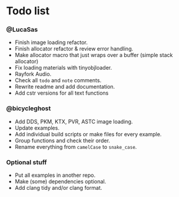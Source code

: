 # Todo list

### @LucaSas 

- Finish image loading refactor.
- Finish allocator refactor & review error handling.
- Make allocator macro that just wraps over a buffer (simple stack allocator)
- Fix loading materials with tinyobjloader.
- Rayfork Audio.
- Check all `todo` and `note` comments.
- Rewrite readme and add documentation.
- Add cstr versions for all text functions

### @bicycleghost

- Add DDS, PKM, KTX, PVR, ASTC image loading.
- Update examples.
- Add individual build scripts or make files for every example.
- Group functions and check their order.
- Rename everything from `camelCase` to `snake_case`.

### Optional stuff

- Put all examples in another repo.
- Make (some) dependencies optional.
- Add clang tidy and/or clang format.